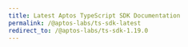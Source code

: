 ```yaml
---
title: Latest Aptos TypeScript SDK Documentation
permalink: /@aptos-labs/ts-sdk-latest
redirect_to: /@aptos-labs/ts-sdk-1.19.0
---
```

